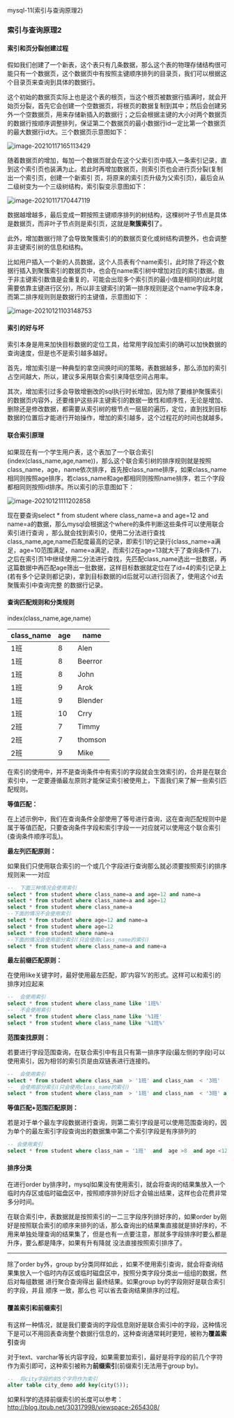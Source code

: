 mysql-11(索引与查询原理2)

### 索引与查询原理2

#### 索引和页分裂创建过程

假如我们创建了一个新表，这个表只有几条数据，那么这个表的物理存储结构很可能只有一个数据页，这个数据页中有按照主键顺序排列的目录页，我们可以根据这个目录页来查询到具体的数据行。

这个初始的数据页实际上也是这个表的根页，当这个根页被数据行插满时，就会开始页分裂，首先它会创建一个空数据页，将根页的数据复制到其中；然后会创建另外一个空数据页，用来存储新插入的数据行；之后会根据主键的大小对两个数据页的数据行按顺序调整排列，保证第二个数据页的最小数据行id一定比第一个数据页的最大数据行id大。三个数据页示意图如下： 

![image-20210117165113429](https://alex-img-1253982387.cos.ap-nanjing.myqcloud.com/Typora/20210117165113.png)

随着数据页的增加，每加一个数据页就会在这个父索引页中插入一条索引记录，直到这个索引页也装满为止。若此时再增加数据页，则索引页也会进行页分裂(复制出一个索引页，创建一个新索引 页，将原来的索引页升级为父索引页)，最后会从二级树变为一个三级树结构，索引裂变示意图如下：

![image-20210117170447119](https://alex-img-1253982387.cos.ap-nanjing.myqcloud.com/Typora/20210117170447.png)

数据越增越多，最后变成一颗按照主键顺序排列的树结构，这棵树叶子节点是具体是数据页，而非叶子节点则是索引页，这就是**聚簇索引**了。

此外，增加数据行除了会导致聚簇索引的的数据页变化或树结构调整外，也会调整非主键索引树的信息和结构。

比如用户插入一个新的人员数据，这个人员表有个name索引，此时除了将这个数据行插入到聚簇索引的数据页中，也会在name索引树中增加对应的索引数据。由于非主键索引数值是会重复的，可能会出现多个索引页的最小值是相同的(此时就需要依靠主键进行区分)，所以非主键索引的第一排序规则是这个name字段本身，而第二排序规则则是数据行的主键值，示意图如下 ：

![image-20210121103148753](https://alex-img-1253982387.cos.ap-nanjing.myqcloud.com/Typora/20210121103148.png)

#### 索引的好与坏

索引本身是用来加快目标数据的定位工具，给常用字段加索引的确可以加快数据的查询速度，但是也不是索引越多越好。

首先，增加索引是一种典型的拿空间换时间的策略，表数据越多，那么添加的索引占空间越大，所以，建议多采用联合索引来降低空间占用率。

其次，增加索引过多会导致增删改的sql执行时长增加，因为除了要维护聚簇索引的数据页内容外，还要维护这些非主键索引的数据一致性和顺序性，无论是增加、删除还是修改数据，都需要从索引树的根节点一层层的遍历，定位，直到找到目标数据的位置后才能进行开始操作，增加的索引越多，这个过程花的时间也就越多。 

#### 联合索引原理

如果现在有一个学生用户表，这个表加了一个联合索引(index(class_name,age,name))，那么这个联合索引树的排序规则就是按照class_name，age，name依次排序，首先按class_name排序，如果class_name相同则按照age排序，若class_name和age都相同则按照name排序，若三个字段都相同则按照id排序。所以索引的示意图如下：

![image-20210121111202858](https://alex-img-1253982387.cos.ap-nanjing.myqcloud.com/Typora/20210121111202.png)

现在要查询select * from student where class_name=a and age=12 and name=a的数据，那么mysql会根据这个where的条件判断这些条件可以使用联合索引进行查询 ，那么就会找到索引0，使用二分法进行查找class_name,age,name匹配度最高的记录，即索引1的记录行(class_name=a满足，age=10范围满足，name=a满足，而索引2在age=13就大于了查询条件了)，之后在索引页1中继续使用二分法进行查找，先匹配class_name选出一批数据，再这篇数据中再匹配age筛出一批数据，这样目标数据就定位在了id=4的索引记录上(若有多个记录则都记录)，拿到目标数据的id后就可以进行回表了，使用这个id去聚簇索引中查询完整 的数据行记录。



#### 查询匹配规则和分类规则

index(class_name,age,name)

| class_name | age  | name    |
| :--------- | ---- | ------- |
| 1班        | 8    | Alen    |
| 1班        | 8    | Beerror |
| 1班        | 8    | John    |
| 1班        | 9    | Arok    |
| 1班        | 9    | Blender |
| 1班        | 10   | Crry    |
| 2班        | 7    | Timmy   |
| 2班        | 7    | thomson |
| 2班        | 9    | Mike    |

在索引的使用中，并不是查询条件中有索引的字段就会生效索引的，合并是在联合索引中，一定要遵循最左原则才能保证索引被使用上，下面我们来了解一些索引匹配规则。

**等值匹配：**

在上述示例中，我们在查询条件全部使用了等号进行查询，这在查询匹配规则中是属于等值匹配，只要查询条件字段和索引字段一一对应就可以使用这个联合索引(查询条件顺序可乱)。

**最左列匹配原则：**

如果我们只使用联合索引的一个或几个字段进行查询那么就必须要按照索引的排序规则来一一对应

```sql
--  下面三种情况会使用索引 
select * from student where class_name=a and age=12 and name=a
select * from student where class_name=a and age=12
select * from student where class_name=a
--下面的情况不会使用索引
select * from student where age=12 and name=a
select * from student where age=12
select * from student where name=a
--下面的情况会使用部分索引(只会使用class_name的索引)
select * from student where class_name=a and name=a
```

**最左前缀匹配原则：**

在使用like关键字时，最好使用最左匹配，即‘内容%’的形式。这样可以和索引的排序对应起来

```sql
--  会使用索引 
select * from student where class_name like '1班%'
--  不会使用索引
select * from student where class_name like '%1班'
select * from student where class_name like '%1班%'
```

**范围查找原则：**

若要进行字段范围查询，在联合索引中有且只有第一排序字段(最左侧的字段)可以使用索引，因为相邻的索引页是由双链表进行连接的。

```sql
--  会使用索引 
select * from student where class_nam  > '1班' and class_nam  < '3班'
--  会使用部分索引(只会使用class_name的索引)
select * from student where class_nam  > '1班' and class_nam  < '3班' and age=12
```

**等值匹配+范围匹配原则：**

若是对于单个最左字段数据进行查询，则第二索引字段是可以使用范围查询的，因为单个的最左索引字段查询出的数据集中第二个索引字段是有序排列的

```sql
-- 会使用索引 
select * from student where class_nam = '1班'  and  age >8  and age <12 
```

#### 排序分类

在进行order by排序时，mysql如果没有使用索引，就会将查询的结果集放入一个临时内存区或临时磁盘区中，按照顺序排列好后才会输出结果，这样也会花费非常多分时间。

在联合索引中，表数据就是按照索引的一二三字段序列排好序的，如果order by刚好是按照联合索引的顺序来排列的话，那么查询出的结果集直接就是排好序的，不用来单独处理查询的结果集了，但是也有一点要注意，那就多字段排序时要么都是升序，要么都是降序，如果有升有降就 没法直接按照索引排序了。

---------

除了order by外，group by分类同样如此 ，如果不使用索引查询，就会将查询结果集放入一个临时内存区或临时磁盘区中，按照分类字段分类出一组组的数据，然后对每组数据 进行聚合查询得出 最终结果。如果group by的字段刚好是联合索引的字段，并且 顺序 一致，那么也 可以省去查询结果排序的过程。

#### 覆盖索引和前缀索引

有这样一种情况，就是我们要查询的字段信息刚好是联合索引中的字段，这种情况下是可以不用回表查询整个数据行信息的，这种查询通常耗时更短，被称为**覆盖索引**查询

对于text、varchar等长内容字段，如果需要加索引，最好是将字段的前几个字符作为索引即可，这种索引被称为**前缀索引**(前缀索引无法用于group  by)。

```sql
--  将city字段的前5个字符作为索引
alter table city_demo add key(city(5));
```

如果科学的选择前缀索引的长度可以参考：http://blog.itpub.net/30317998/viewspace-2654308/